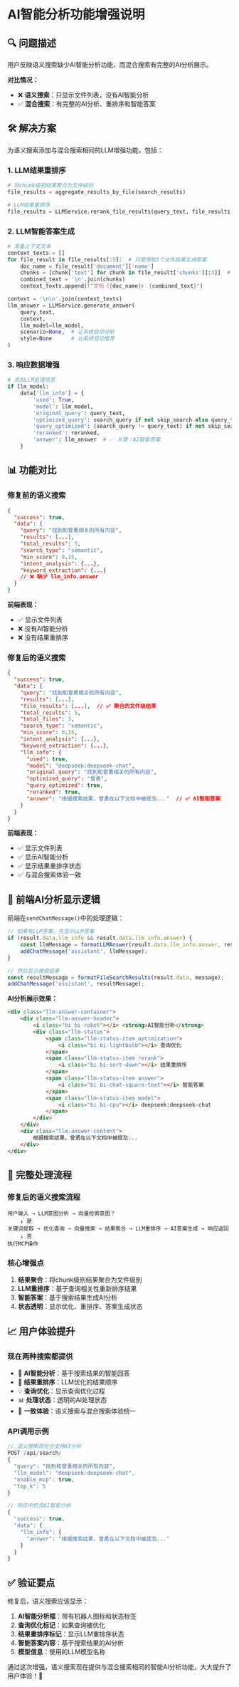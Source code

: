 # AI智能分析功能增强说明

## 🔍 **问题描述**

用户反映语义搜索缺少AI智能分析功能，而混合搜索有完整的AI分析展示。

**对比情况：**
- ❌ **语义搜索**：只显示文件列表，没有AI智能分析
- ✅ **混合搜索**：有完整的AI分析、重排序和智能答案

## 🛠️ **解决方案**

为语义搜索添加与混合搜索相同的LLM增强功能，包括：

### 1. **LLM结果重排序**
```python
# 将chunk级别结果聚合为文件级别
file_results = aggregate_results_by_file(search_results)

# LLM结果重排序
file_results = LLMService.rerank_file_results(query_text, file_results, llm_model)
```

### 2. **LLM智能答案生成**
```python
# 准备上下文文本
context_texts = []
for file_result in file_results[:5]:  # 只使用前5个文件结果生成答案
    doc_name = file_result['document']['name']
    chunks = [chunk['text'] for chunk in file_result['chunks'][:3]]  # 每个文件最多3个片段
    combined_text = '\n'.join(chunks)
    context_texts.append(f"文档《{doc_name}》：{combined_text}")

context = '\n\n'.join(context_texts)
llm_answer = LLMService.generate_answer(
    query_text, 
    context, 
    llm_model=llm_model,
    scenario=None,  # 让系统自动分析
    style=None      # 让系统自动推荐
)
```

### 3. **响应数据增强**
```python
# 添加LLM处理信息
if llm_model:
    data['llm_info'] = {
        'used': True,
        'model': llm_model,
        'original_query': query_text,
        'optimized_query': search_query if not skip_search else query_text,
        'query_optimized': (search_query != query_text) if not skip_search else False,
        'reranked': reranked,
        'answer': llm_answer  # ✅ 关键：AI智能答案
    }
```

## 📊 **功能对比**

### 修复前的语义搜索
```json
{
  "success": true,
  "data": {
    "query": "找到和曾勇相关的所有内容",
    "results": [...],
    "total_results": 5,
    "search_type": "semantic",
    "min_score": 0.15,
    "intent_analysis": {...},
    "keyword_extraction": {...}
    // ❌ 缺少 llm_info.answer
  }
}
```

**前端表现：**
- ✅ 显示文件列表
- ❌ 没有AI智能分析
- ❌ 没有结果重排序

### 修复后的语义搜索
```json
{
  "success": true,
  "data": {
    "query": "找到和曾勇相关的所有内容",
    "results": [...],
    "file_results": [...],  // ✅ 聚合的文件级结果
    "total_results": 5,
    "total_files": 3,
    "search_type": "semantic",
    "min_score": 0.15,
    "intent_analysis": {...},
    "keyword_extraction": {...},
    "llm_info": {
      "used": true,
      "model": "deepseek:deepseek-chat",
      "original_query": "找到和曾勇相关的所有内容",
      "optimized_query": "曾勇",
      "query_optimized": true,
      "reranked": true,
      "answer": "根据搜索结果，曾勇在以下文档中被提及..."  // ✅ AI智能答案
    }
  }
}
```

**前端表现：**
- ✅ 显示文件列表
- ✅ 显示AI智能分析
- ✅ 显示结果重排序状态
- ✅ 与混合搜索体验一致

## 🎯 **前端AI分析显示逻辑**

前端在`sendChatMessage()`中的处理逻辑：

```javascript
// 如果有LLM答案，先显示LLM答案
if (result.data.llm_info && result.data.llm_info.answer) {
    const llmMessage = formatLLMAnswer(result.data.llm_info.answer, result.data.llm_info);
    addChatMessage('assistant', llmMessage);
}

// 然后显示搜索结果
const resultMessage = formatFileSearchResults(result.data, message);
addChatMessage('assistant', resultMessage);
```

**AI分析展示效果：**
```html
<div class="llm-answer-container">
    <div class="llm-answer-header">
        <i class="bi bi-robot"></i> <strong>AI智能分析</strong>
        <div class="llm-status">
            <span class="llm-status-item optimization">
                <i class="bi bi-lightbulb"></i> 查询优化
            </span>
            <span class="llm-status-item rerank">
                <i class="bi bi-sort-down"></i> 结果重排序
            </span>
            <span class="llm-status-item answer">
                <i class="bi bi-chat-square-text"></i> 智能答案
            </span>
            <span class="llm-status-item model">
                <i class="bi bi-cpu"></i> deepseek:deepseek-chat
            </span>
        </div>
    </div>
    <div class="llm-answer-content">
        根据搜索结果，曾勇在以下文档中被提及...
    </div>
</div>
```

## 🔄 **完整处理流程**

### 修复后的语义搜索流程
```
用户输入 → LLM意图分析 → 向量检索意图？
    ↓ 是
关键词提取 → 优化查询 → 向量搜索 → 结果聚合 → LLM重排序 → AI答案生成 → 响应返回
    ↓ 否
执行MCP操作
```

### 核心增强点

1. **结果聚合**：将chunk级别结果聚合为文件级别
2. **LLM重排序**：基于查询相关性重新排序结果
3. **智能答案**：基于搜索结果生成AI分析
4. **状态透明**：显示优化、重排序、答案生成状态

## 📈 **用户体验提升**

### 现在两种搜索都提供

- 🤖 **AI智能分析**：基于搜索结果的智能回答
- 🔄 **结果重排序**：LLM优化的结果顺序
- 💡 **查询优化**：显示查询优化过程
- 📊 **处理状态**：透明的AI处理状态
- 🎯 **一致体验**：语义搜索与混合搜索体验统一

### API调用示例

```javascript
// 语义搜索现在也支持AI分析
POST /api/search/
{
  "query": "找到和曾勇相关的所有内容",
  "llm_model": "deepseek:deepseek-chat",
  "enable_mcp": true,
  "top_k": 5
}

// 响应中包含AI智能分析
{
  "success": true,
  "data": {
    "llm_info": {
      "answer": "根据搜索结果，曾勇在以下文档中被提及..."
    }
  }
}
```

## ✅ **验证要点**

修复后，语义搜索应该显示：

1. **AI智能分析框**：带有机器人图标和状态标签
2. **查询优化标记**：如果查询被优化
3. **结果重排序标记**：显示LLM重排序状态  
4. **智能答案内容**：基于搜索结果的AI分析
5. **模型信息**：使用的LLM模型名称

通过这次增强，语义搜索现在提供与混合搜索相同的智能AI分析功能，大大提升了用户体验！🚀 